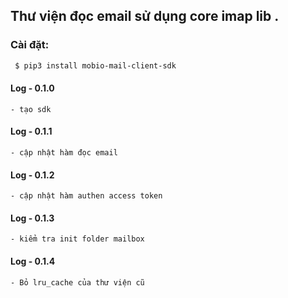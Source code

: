 ##  Thư viện đọc email sử dụng core imap lib .


### Cài đặt:
```bash
 $ pip3 install mobio-mail-client-sdk
 ```


#### Log - 0.1.0
    - tạo sdk 

#### Log - 0.1.1
    - cập nhật hàm đọc email 

#### Log - 0.1.2
    - cập nhật hàm authen access token 

#### Log - 0.1.3
    - kiểm tra init folder mailbox  

#### Log - 0.1.4
    - Bỏ lru_cache của thư viện cũ  
